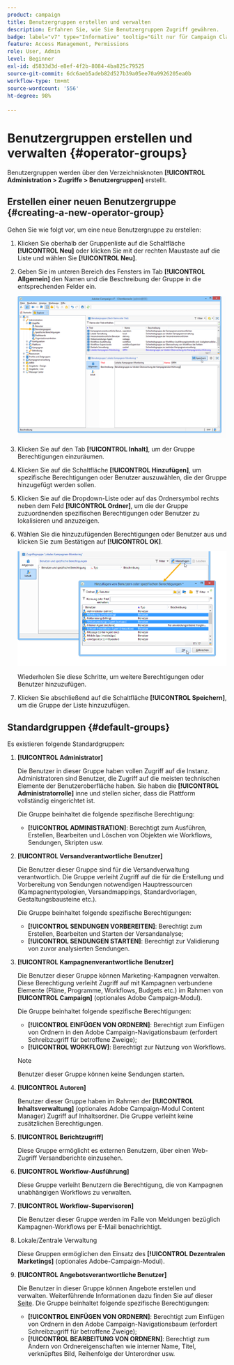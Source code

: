 ```yaml
---
product: campaign
title: Benutzergruppen erstellen und verwalten
description: Erfahren Sie, wie Sie Benutzergruppen Zugriff gewähren.
badge: label="v7" type="Informative" tooltip="Gilt nur für Campaign Classic v7"
feature: Access Management, Permissions
role: User, Admin
level: Beginner
exl-id: d5833d3d-e8ef-4f2b-8084-4ba825c79525
source-git-commit: 6dc6aeb5adeb82d527b39a05ee70a9926205ea0b
workflow-type: tm+mt
source-wordcount: '556'
ht-degree: 98%

---
```


# Benutzergruppen erstellen und verwalten {#operator-groups}



Benutzergruppen werden über den Verzeichnisknoten **[!UICONTROL Administration > Zugriffe > Benutzergruppen]** erstellt.

## Erstellen einer neuen Benutzergruppe {#creating-a-new-operator-group}

Gehen Sie wie folgt vor, um eine neue Benutzergruppe zu erstellen:

1. Klicken Sie oberhalb der Gruppenliste auf die Schaltfläche **[!UICONTROL Neu]** oder klicken Sie mit der rechten Maustaste auf die Liste und wählen Sie **[!UICONTROL Neu]**.
1. Geben Sie im unteren Bereich des Fensters im Tab **[!UICONTROL Allgemein]** den Namen und die Beschreibung der Gruppe in die entsprechenden Felder ein.

   ![](assets/s_ncs_user_create_operator_gp.png)

1. Klicken Sie auf den Tab **[!UICONTROL Inhalt]**, um der Gruppe Berechtigungen einzuräumen.
1. Klicken Sie auf die Schaltfläche **[!UICONTROL Hinzufügen]**, um spezifische Berechtigungen oder Benutzer auszuwählen, die der Gruppe hinzugefügt werden sollen.
1. Klicken Sie auf die Dropdown-Liste oder auf das Ordnersymbol rechts neben dem Feld **[!UICONTROL Ordner]**, um die der Gruppe zuzuordnenden spezifischen Berechtigungen oder Benutzer zu lokalisieren und anzuzeigen.
1. Wählen Sie die hinzuzufügenden Berechtigungen oder Benutzer aus und klicken Sie zum Bestätigen auf **[!UICONTROL OK]**.

   ![](assets/s_ncs_user_create_operator_gp03.png)

   Wiederholen Sie diese Schritte, um weitere Berechtigungen oder Benutzer hinzuzufügen.

1. Klicken Sie abschließend auf die Schaltfläche **[!UICONTROL Speichern]**, um die Gruppe der Liste hinzuzufügen.

## Standardgruppen {#default-groups}

Es existieren folgende Standardgruppen:

1. **[!UICONTROL Administrator]**

   Die Benutzer in dieser Gruppe haben vollen Zugriff auf die Instanz. Administratoren sind Benutzer, die Zugriff auf die meisten technischen Elemente der Benutzeroberfläche haben. Sie haben die **[!UICONTROL Administratorrolle]** inne und stellen sicher, dass die Plattform vollständig eingerichtet ist.

   Die Gruppe beinhaltet die folgende spezifische Berechtigung:

   * **[!UICONTROL ADMINISTRATION]**: Berechtigt zum Ausführen, Erstellen, Bearbeiten und Löschen von Objekten wie Workflows, Sendungen, Skripten usw.

1. **[!UICONTROL Versandverantwortliche Benutzer]**

   Die Benutzer dieser Gruppe sind für die Versandverwaltung verantwortlich. Die Gruppe verleiht Zugriff auf die für die Erstellung und Vorbereitung von Sendungen notwendigen Hauptressourcen (Kampagnentypologien, Versandmappings, Standardvorlagen, Gestaltungsbausteine etc.).

   Die Gruppe beinhaltet folgende spezifische Berechtigungen:

   * **[!UICONTROL SENDUNGEN VORBEREITEN]**: Berechtigt zum Erstellen, Bearbeiten und Starten der Versandanalyse;
   * **[!UICONTROL SENDUNGEN STARTEN]**: Berechtigt zur Validierung von zuvor analysierten Sendungen.

1. **[!UICONTROL Kampagnenverantwortliche Benutzer]**

   Die Benutzer dieser Gruppe können Marketing-Kampagnen verwalten. Diese Berechtigung verleiht Zugriff auf mit Kampagnen verbundene Elemente (Pläne, Programme, Workflows, Budgets etc.) im Rahmen von **[!UICONTROL Campaign]** (optionales Adobe Campaign-Modul).

   Die Gruppe beinhaltet folgende spezifische Berechtigungen:

   * **[!UICONTROL EINFÜGEN VON ORDNERN]**: Berechtigt zum Einfügen von Ordnern in den Adobe Campaign-Navigationsbaum (erfordert Schreibzugriff für betroffene Zweige);
   * **[!UICONTROL WORKFLOW]**: Berechtigt zur Nutzung von Workflows.
   >[!NOTE]
   >
   >Benutzer dieser Gruppe können keine Sendungen starten.

1. **[!UICONTROL Autoren]**

   Benutzer dieser Gruppe haben im Rahmen der **[!UICONTROL Inhaltsverwaltung]** (optionales Adobe Campaign-Modul Content Manager) Zugriff auf Inhaltsordner. Die Gruppe verleiht keine zusätzlichen Berechtigungen.

1. **[!UICONTROL Berichtzugriff]**

   Diese Gruppe ermöglicht es externen Benutzern, über einen Web-Zugriff Versandberichte einzusehen.

1. **[!UICONTROL Workflow-Ausführung]**

   Diese Gruppe verleiht Benutzern die Berechtigung, die von Kampagnen unabhängigen Workflows zu verwalten.

1. **[!UICONTROL Workflow-Supervisoren]**

   Die Benutzer dieser Gruppe werden im Falle von Meldungen bezüglich Kampagnen-Workflows per E-Mail benachrichtigt.

1. Lokale/Zentrale Verwaltung

   Diese Gruppen ermöglichen den Einsatz des **[!UICONTROL Dezentralen Marketings]** (optionales Adobe-Campaign-Modul).

1. **[!UICONTROL Angebotsverantwortliche Benutzer]**

   Die Benutzer in dieser Gruppe können Angebote erstellen und verwalten. Weiterführende Informationen dazu finden Sie auf dieser [Seite](../../interaction/using/operator-profiles.md).
Die Gruppe beinhaltet folgende spezifische Berechtigungen:

   * **[!UICONTROL EINFÜGEN VON ORDNERN]**: Berechtigt zum Einfügen von Ordnern in den Adobe Campaign-Navigationsbaum (erfordert Schreibzugriff für betroffene Zweige);
   * **[!UICONTROL BEARBEITUNG VON ORDNERN]**: Berechtigt zum Ändern von Ordnereigenschaften wie interner Name, Titel, verknüpftes Bild, Reihenfolge der Unterordner usw.
